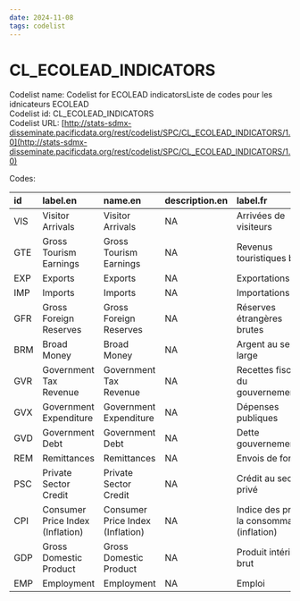 ```yaml
---
date: 2024-11-08
tags: codelist
---
```


# CL_ECOLEAD_INDICATORS

Codelist name: Codelist for ECOLEAD indicatorsListe de codes pour les idnicateurs ECOLEAD  
Codelist id: CL_ECOLEAD_INDICATORS  
Codelist URL: [http://stats-sdmx-disseminate.pacificdata.org/rest/codelist/SPC/CL_ECOLEAD_INDICATORS/1.0](http://stats-sdmx-disseminate.pacificdata.org/rest/codelist/SPC/CL_ECOLEAD_INDICATORS/1.0)  

Codes:  

|id  |label.en                         |name.en                          |description.en |label.fr                                      |name.fr                                       |description.fr |
|:---|:--------------------------------|:--------------------------------|:--------------|:---------------------------------------------|:---------------------------------------------|:--------------|
|VIS |Visitor Arrivals                 |Visitor Arrivals                 |NA             |Arrivées de visiteurs                         |Arrivées de visiteurs                         |NA             |
|GTE |Gross Tourism Earnings           |Gross Tourism Earnings           |NA             |Revenus touristiques bruts                    |Revenus touristiques bruts                    |NA             |
|EXP |Exports                          |Exports                          |NA             |Exportations                                  |Exportations                                  |NA             |
|IMP |Imports                          |Imports                          |NA             |Importations                                  |Importations                                  |NA             |
|GFR |Gross Foreign Reserves           |Gross Foreign Reserves           |NA             |Réserves étrangères brutes                    |Réserves étrangères brutes                    |NA             |
|BRM |Broad Money                      |Broad Money                      |NA             |Argent au sens large                          |Argent au sens large                          |NA             |
|GVR |Government Tax Revenue           |Government Tax Revenue           |NA             |Recettes fiscales du gouvernement             |Recettes fiscales du gouvernement             |NA             |
|GVX |Government Expenditure           |Government Expenditure           |NA             |Dépenses publiques                            |Dépenses publiques                            |NA             |
|GVD |Government Debt                  |Government Debt                  |NA             |Dette gouvernementale                         |Dette gouvernementale                         |NA             |
|REM |Remittances                      |Remittances                      |NA             |Envois de fonds                               |Envois de fonds                               |NA             |
|PSC |Private Sector Credit            |Private Sector Credit            |NA             |Crédit au secteur privé                       |Crédit au secteur privé                       |NA             |
|CPI |Consumer Price Index (Inflation) |Consumer Price Index (Inflation) |NA             |Indice des prix à la consommation (inflation) |Indice des prix à la consommation (inflation) |NA             |
|GDP |Gross Domestic Product           |Gross Domestic Product           |NA             |Produit intérieur brut                        |Produit intérieur brut                        |NA             |
|EMP |Employment                       |Employment                       |NA             |Emploi                                        |Emploi                                        |NA             |
